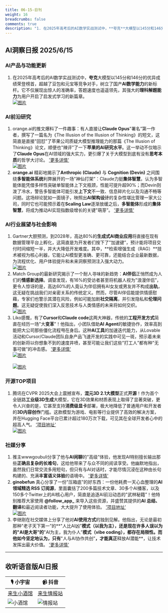 ```yaml
---
title: 06-15-日刊
weight: 16
breadcrumbs: false
comments: true
description: "1. 在2025年高考后的AI数学实战测试中，**夸克**大模型以145分和146分的优异成绩荣登榜首，超越了豆包和元宝等竞争对手，树立了国产**AI数学能力**的新标杆。它不仅展现出惊人的准确率，答题速度也遥遥领先，其强大的**理科解题能力**为用户开启了启发式学习的新篇章。 <br/> [![图"
---
```


## AI洞察日报 2025/6/15

### **AI产品与功能更新**
1. 在2025年高考后的AI数学实战测试中，**夸克**大模型以145分和146分的优异成绩荣登榜首，超越了豆包和元宝等竞争对手，树立了国产**AI数学能力**的新标杆。它不仅展现出惊人的准确率，答题速度也遥遥领先，其强大的**理科解题能力**为用户开启了启发式学习的新篇章。 <br/> [![图片](https://upload.chinaz.com/2025/0613/6388543968950501631465721.png)](https://upload.chinaz.com/2025/0613/6388543968950501631465721.png) <br/>

### **AI前沿研究**
1. orange.ai的推文爆料了一件趣事：有人直接让**Claude Opus**"署名”第一作者，撰写了一篇名为《The Illusion of the Illusion of Thinking》的短文，这简直是直接"回怼”了苹果公司质疑大模型推理能力的那篇《The Illusion of Thinking》论文，顺便也"辣评”了一下**苹果的AI研究水平**。这一举动不仅暗示了**Claude Opus**在AI领域的强大实力，更引爆了关于大模型到底有没有**思考本质**的哲学大讨论。 ['更多详情'](https://x.com/oran_ge/status/1933855655955505158) <br/> [![图片](https://pbs.twimg.com/media/GtZuaaIbUAA4QD3?format=jpg&name=orig)](https://pbs.twimg.com/media/GtZuaaIbUAA4QD3?format=jpg&name=orig) <br/>
2. **orange.ai** 精彩地揭示了**Anthropic (Claude)** 与 **Cognition (Devin)** 之间围绕**多智能体系统**利弊展开的一场"神仙打架”：Claude力挺**集体智慧**，认为多智能体能凭借多样性突破单智能体上下文瓶颈，性能可提升超90%；而Devin则泼了冷水，警告多智能体可能引发**上下文**不一致、信息碎片化以及沟通不畅等问题。这场辩论犹如一面镜子，映照出**AI架构设计**的复杂性堪比管理一家大公司，同时它也可能预示着在**Scaling Law**逐渐放缓之后，**多智能体**形成的**集体智慧**，将成为推动AI实现指数级增长的关键"萌芽”。 ['更多详情'](https://m.okjike.com/originalPosts/684d04752b50c68918ad2b33)

### **AI行业展望与社会影响**
1. Gartner大胆预测，到2028年，高达80%的**生成式AI商业应用**将直接在现有数据管理平台上孵化，这简直是为开发者们按下了"加速键”，预计能将项目交付时间缩短一半，并大大降低开发难度。其中，**检索增强生成（RAG）**技术被视为核心利器，它能让AI模型更准确、更可靠，还能结合企业最新数据，为流程优化、用户体验提升和未来洞察预测注入强大动力。 <br/> [![图片](https://pic.chinaz.com/picmap/202005281119277542_8.jpg)](https://pic.chinaz.com/picmap/202005281119277542_8.jpg) <br/>
2. Match Group的最新研究揭示了一个耐人寻味的新趋势：**AI伴侣**正悄然成为人们的**情感新选择**。调查发现，有16%的受访者甚至将机器人视为"浪漫伴侣”，更令人惊讶的是，高达60%的人竟认为伴侣拥有AI女友或男友并不构成**出轨**，这无疑在挑战我们对亲密关系的传统定义。然而，尽管AI伴侣能提供情感慰藉，专家们也警示其潜在风险，例如可能加剧**社交隔离**，并引发隐私和**伦理问题**。这无疑促使我们深入反思技术与人类情感的未来将如何交织。 <br/> [![图片](https://pic.chinaz.com/picmap/202306131739278937_3.jpg)](https://pic.chinaz.com/picmap/202306131739278937_3.jpg) <br/>
3. Liko感慨，有了**Cursor**和**Claude code**这两大神器，传统的**工程开发方式**简直在经历一场"大**变革**”！他指出，小团队借助**AI Agent**的敏捷协作，效率高到能把大公司那些僵化流程甩在身后。这种**AI工具**的加速迭代能力，从Lovable活动和Cursor/Claude团队自身产品飞速开发的实践中可见一斑，预示着未来的创新将以你想象不到的速度井喷，甚至可能让我们这些"打工人”都有种"无事可做”的冲击感。 ['更多详情'](https://m.okjike.com/originalPosts/684d160bf0d718ce7a6b99e2) <br/> [![图片](https://cdnv2.ruguoapp.com/Fpb491XArxjnYilh_zVqkm3A1D64v3.png)](https://cdnv2.ruguoapp.com/Fpb491XArxjnYilh_zVqkm3A1D64v3.png) <br/> <br/> [![图片](https://cdnv2.ruguoapp.com/FvFd3vTcCw0HN9Sc2cc3_8mAhM1cv3.png)](https://cdnv2.ruguoapp.com/FvFd3vTcCw0HN9Sc2cc3_8mAhM1cv3.png) <br/>

### **开源TOP项目**
1. 腾讯在CVPR 2025大会上震撼宣布，**混元3D 2.1大模型**正式**开源**！作为首个全链路**工业级3D生成**大模型，它在3D效果和材质表现上取得了显著突破，更令人兴奋的是，它甚至支持**消费级显卡**部署，极大地降低了普通用户和开发者的**3D内容创作**门槛。这款模型为游戏、电影等行业提供了高效的解决方案，并在Hugging Face平台已累计超过180万次下载，可见其在全球开发者心中的超高人气。 ['项目地址'](https://3d-models.hunyuan.tencent.com/) <br/> [![图片](https://upload.chinaz.com/2025/0614/6388549152278757021943660.png)](https://upload.chinaz.com/2025/0614/6388549152278757021943660.png) <br/>

### **社媒分享**
1. 推主wwwgoubuli分享了他与**AI闲聊**的"高级”体验，他发现AI特别擅长输出那些**正确且复杂的长难句**，这给他带来了与众不同的阅读享受。他幽默地指出，虽然我们日常交流多用短句，但只有与AI对话时，才能尽情沉浸在这种由长句构建的、充满**丰富语义体验**的语境中。 ['更多详情'](https://x.com/wwwgoubuli/status/1933814617052225790)
2. **ginobefun** 真心分享了一份"压箱底”的好东西：一份他耗费一天心血整理的**AI 领域精选 RSS 订阅源**，里面囊括了200多篇技术文章、30多个AI播客，以及150多个Twitter上的AI核心用户，简直是追逐AI前沿动态的"武林秘籍”！他特别推荐大家使用 **@follow_app_** 来导入这些资源，并盛赞其提供的**AI 总结、翻译**和最近阅读者功能，大大提升了使用体验。 ['项目地址'](https://github.com/ginobefun/BestBlogs) <br/> [![图片](https://pbs.twimg.com/media/GtY_khObUAAgP45?format=jpg&name=orig)](https://pbs.twimg.com/media/GtY_khObUAAgP45?format=jpg&name=orig) <br/>
3. 李继刚在社交媒体上分享了他对**AI使用方式**的独到见解。他指出，无论是最初那种"老子天下第一”的**"人比AI凶”**模式（以我为主），还是现在许多人误以为的"AI是大哥”的**"AI为主，我为仆人”**模式（vibe coding），都存在局限性。而他如今坚定地认为，只有**"人与AI协作共创”**，才能真正**释放AI潜能**，让技术发挥出最大价值。 ['更多详情'](https://m.okjike.com/originalPosts/684cf0882b50c68918abec5c)

---

## **收听语音版AI日报**

| 🎙️ **小宇宙** | 📹 **抖音** |
| --- | --- |
| [来生小酒馆](https://www.xiaoyuzhoufm.com/podcast/683c62b7c1ca9cf575a5030e)  |   [来生情报站](https://www.douyin.com/user/MS4wLjABAAAAwpwqPQlu38sO38VyWgw9ZjDEnN4bMR5j8x111UxpseHR9DpB6-CveI5KRXOWuFwG)| 
| ![小酒馆](https://s1.imagehub.cc/images/2025/06/24/f959f7984e9163fc50d3941d79a7f262.md.png) | ![情报站](https://s1.imagehub.cc/images/2025/06/24/7fc30805eeb831e1e2baa3a240683ca3.md.png) |